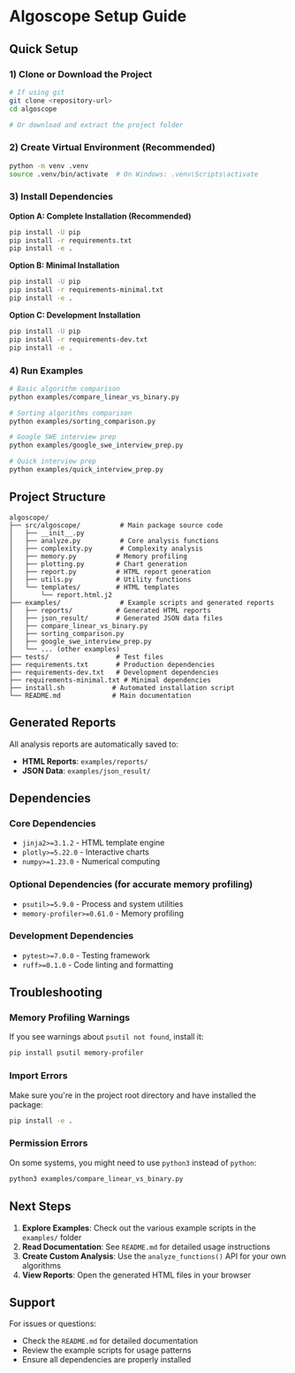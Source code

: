 # Algoscope Setup Guide

## Quick Setup

### 1) Clone or Download the Project
```bash
# If using git
git clone <repository-url>
cd algoscope

# Or download and extract the project folder
```

### 2) Create Virtual Environment (Recommended)
```bash
python -m venv .venv
source .venv/bin/activate  # On Windows: .venv\Scripts\activate
```

### 3) Install Dependencies

**Option A: Complete Installation (Recommended)**
```bash
pip install -U pip
pip install -r requirements.txt
pip install -e .
```

**Option B: Minimal Installation**
```bash
pip install -U pip
pip install -r requirements-minimal.txt
pip install -e .
```

**Option C: Development Installation**
```bash
pip install -U pip
pip install -r requirements-dev.txt
pip install -e .
```

### 4) Run Examples
```bash
# Basic algorithm comparison
python examples/compare_linear_vs_binary.py

# Sorting algorithms comparison
python examples/sorting_comparison.py

# Google SWE interview prep
python examples/google_swe_interview_prep.py

# Quick interview prep
python examples/quick_interview_prep.py
```

## Project Structure

```
algoscope/
├── src/algoscope/          # Main package source code
│   ├── __init__.py
│   ├── analyze.py          # Core analysis functions
│   ├── complexity.py       # Complexity analysis
│   ├── memory.py          # Memory profiling
│   ├── plotting.py        # Chart generation
│   ├── report.py          # HTML report generation
│   ├── utils.py           # Utility functions
│   └── templates/         # HTML templates
│       └── report.html.j2
├── examples/               # Example scripts and generated reports
│   ├── reports/           # Generated HTML reports
│   ├── json_result/       # Generated JSON data files
│   ├── compare_linear_vs_binary.py
│   ├── sorting_comparison.py
│   ├── google_swe_interview_prep.py
│   └── ... (other examples)
├── tests/                 # Test files
├── requirements.txt       # Production dependencies
├── requirements-dev.txt   # Development dependencies
├── requirements-minimal.txt # Minimal dependencies
├── install.sh            # Automated installation script
└── README.md             # Main documentation
```

## Generated Reports

All analysis reports are automatically saved to:
- **HTML Reports**: `examples/reports/`
- **JSON Data**: `examples/json_result/`

## Dependencies

### Core Dependencies
- `jinja2>=3.1.2` - HTML template engine
- `plotly>=5.22.0` - Interactive charts
- `numpy>=1.23.0` - Numerical computing

### Optional Dependencies (for accurate memory profiling)
- `psutil>=5.9.0` - Process and system utilities
- `memory-profiler>=0.61.0` - Memory profiling

### Development Dependencies
- `pytest>=7.0.0` - Testing framework
- `ruff>=0.1.0` - Code linting and formatting

## Troubleshooting

### Memory Profiling Warnings
If you see warnings about `psutil not found`, install it:
```bash
pip install psutil memory-profiler
```

### Import Errors
Make sure you're in the project root directory and have installed the package:
```bash
pip install -e .
```

### Permission Errors
On some systems, you might need to use `python3` instead of `python`:
```bash
python3 examples/compare_linear_vs_binary.py
```

## Next Steps

1. **Explore Examples**: Check out the various example scripts in the `examples/` folder
2. **Read Documentation**: See `README.md` for detailed usage instructions
3. **Create Custom Analysis**: Use the `analyze_functions()` API for your own algorithms
4. **View Reports**: Open the generated HTML files in your browser

## Support

For issues or questions:
- Check the `README.md` for detailed documentation
- Review the example scripts for usage patterns
- Ensure all dependencies are properly installed